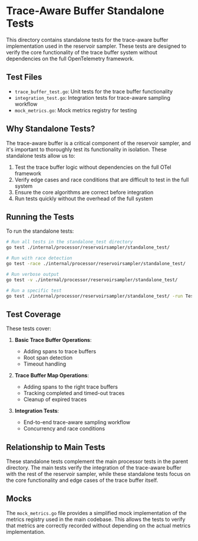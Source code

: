 # Trace-Aware Buffer Standalone Tests

This directory contains standalone tests for the trace-aware buffer implementation
used in the reservoir sampler. These tests are designed to verify the core functionality
of the trace buffer system without dependencies on the full OpenTelemetry framework.

## Test Files

- `trace_buffer_test.go`: Unit tests for the trace buffer functionality
- `integration_test.go`: Integration tests for trace-aware sampling workflow
- `mock_metrics.go`: Mock metrics registry for testing

## Why Standalone Tests?

The trace-aware buffer is a critical component of the reservoir sampler, and it's
important to thoroughly test its functionality in isolation. These standalone tests
allow us to:

1. Test the trace buffer logic without dependencies on the full OTel framework
2. Verify edge cases and race conditions that are difficult to test in the full system
3. Ensure the core algorithms are correct before integration
4. Run tests quickly without the overhead of the full system

## Running the Tests

To run the standalone tests:

```bash
# Run all tests in the standalone_test directory
go test ./internal/processor/reservoirsampler/standalone_test/

# Run with race detection
go test -race ./internal/processor/reservoirsampler/standalone_test/

# Run verbose output
go test -v ./internal/processor/reservoirsampler/standalone_test/

# Run a specific test
go test ./internal/processor/reservoirsampler/standalone_test/ -run TestTraceAwareIntegration
```

## Test Coverage

These tests cover:

1. **Basic Trace Buffer Operations**:
   - Adding spans to trace buffers
   - Root span detection
   - Timeout handling

2. **Trace Buffer Map Operations**:
   - Adding spans to the right trace buffers
   - Tracking completed and timed-out traces
   - Cleanup of expired traces

3. **Integration Tests**:
   - End-to-end trace-aware sampling workflow
   - Concurrency and race conditions

## Relationship to Main Tests

These standalone tests complement the main processor tests in the parent directory.
The main tests verify the integration of the trace-aware buffer with the rest of
the reservoir sampler, while these standalone tests focus on the core functionality
and edge cases of the trace buffer itself.

## Mocks

The `mock_metrics.go` file provides a simplified mock implementation of the metrics
registry used in the main codebase. This allows the tests to verify that metrics
are correctly recorded without depending on the actual metrics implementation.